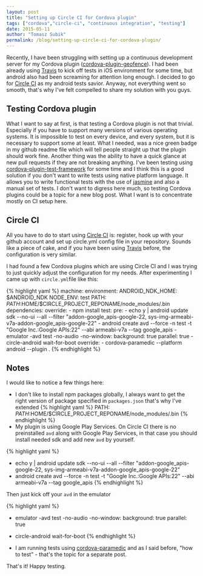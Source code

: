 ```yaml
---
layout: post
title: "Setting up Circle CI for Cordova plugin"
tags: ["cordova","circle-ci", "continuous integration", "testing"]
date: 2015-05-11
author: "Tomasz Subik"
permalink: /blog/setting-up-circle-ci-for-cordova-plugin/
---
```


Recently, I have been struggling with setting up a continuous development server for my Cordova plugin
([cordova-plugin-geofence](https://github.com/cowbell/cordova-plugin-geofence)).
I had been already using [Travis](https://travis-ci.org/) to kick off tests in iOS environment
for some time, but android also had been screaming for attention long enough.
I decided to go for [Circle CI](https://circleci.com/) as my android tests savior.
Anyway, not everything went so smooth, that's why I've felt compelled to share my solution with you guys.

<!--more-->

## Testing Cordova plugin

What I want to say at first, is that testing a Cordova plugin is not that trivial.
Especially if you have to support many versions of various operating systems.
It is impossible to test on every device, and every system, but it is necessary to support some at least.
What I needed, was a nice green badge in my github readme file which will tell people straight up that the plugin should work fine.
Another thing was the ability to have a quick glance at new pull requests if they are not breaking anything.
I've been testing using [cordova-plugin-test-framework](https://github.com/apache/cordova-plugin-test-framework)
for some time and I think this is a good solution if you don't want to write tests using native platform language.
It allows you to write functional tests with the use of [jasmine](http://jasmine.github.io/)
and also a manual set of tests. I don't want to digress here much, so testing Cordova plugins could be a topic for a new blog post.
What I want is to concentrate mostly on CI setup here.

## Circle CI

All you have to do to start using [Circle CI](https://circleci.com/) is: register,
hook up with your github account and set up circle.yml config file in your repository.
Sounds like a piece of cake, and if you have been using [Travis](https://travis-ci.org/) before,
the configuration is very similar.

I had found a few Cordova plugins which are using Circle CI and I was trying to just
quickly adjust the configuration for my needs. After experimenting I came up with <code class="inline">circle.yml</code>file like this:

{% highlight yaml %}
machine:
  environment:
    ANDROID_NDK_HOME: $ANDROID_NDK
    NODE_ENV: test
    PATH: $PATH:$HOME/$CIRCLE_PROJECT_REPONAME/node_modules/.bin
dependencies:
  override:
    - npm install
test:
  pre:
    - echo y | android update sdk --no-ui --all --filter "addon-google_apis-google-22, sys-img-armeabi-v7a-addon-google_apis-google-22"
    - android create avd --force -n test -t "Google Inc.:Google APIs:22" --abi armeabi-v7a --tag google_apis
    - emulator -avd test -no-audio -no-window:
        background: true
        parallel: true
    - circle-android wait-for-boot
  override:
    - cordova-paramedic --platform android --plugin .
{% endhighlight %}

## Notes

I would like to notice a few things here:

- I don't like to install npm packages globally, I always want to get the right version of
package specified in <code class="inline">packages.json</code> that's why I've extended
{% highlight yaml %}
PATH: $PATH:$HOME/$CIRCLE_PROJECT_REPONAME/node_modules/.bin
{% endhighlight %}
- My plugin is using Google Play Services. On Circle CI there is no preinstalled `avd` along
with Google Play Services, in that case you should install needed sdk and add new `avd` by yourself.

{% highlight yaml %}
- echo y | android update sdk --no-ui --all --filter "addon-google_apis-google-22, sys-img-armeabi-v7a-addon-google_apis-google-22"
- android create avd --force -n test -t "Google Inc.:Google APIs:22" --abi armeabi-v7a --tag google_apis
{% endhighlight %}

Then just kick off your `avd` in the emulator

{% highlight yaml %}
- emulator -avd test -no-audio -no-window:
    background: true
    parallel: true
- circle-android wait-for-boot
{% endhighlight %}

- I am running tests using [cordova-paramedic](https://github.com/purplecabbage/cordova-paramedic)
and as I said before, "how to test" - that's the topic for a separate post.

That's it! Happy testing.
